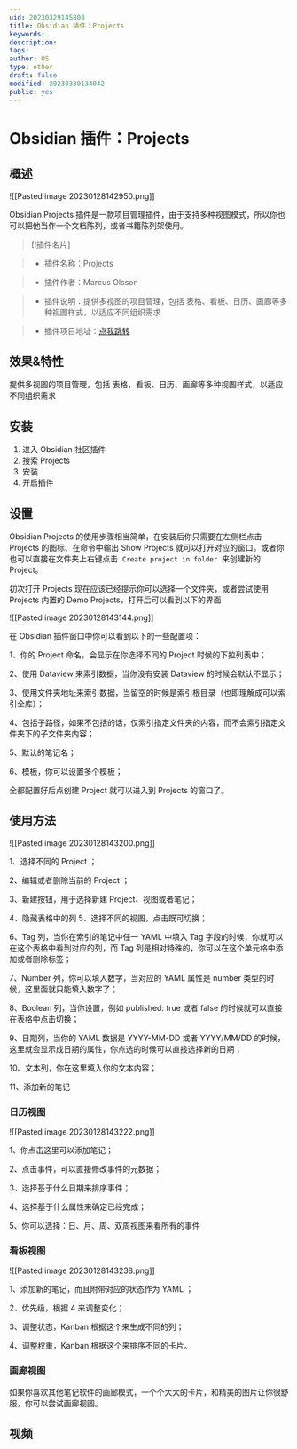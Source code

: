 ```yaml
---
uid: 20230329145808
title: Obsidian 插件：Projects
keywords: 
description: 
tags: 
author: OS
type: other
draft: false
modified: 20230330134042
public: yes
---
```


# Obsidian 插件：Projects

## 概述

![[Pasted image 20230128142950.png]]

Obsidian Projects 插件是一款项目管理插件，由于支持多种视图模式，所以你也可以把他当作一个文档陈列，或者书籍陈列架使用。

> [!插件名片]

> - 插件名称：Projects

> - 插件作者：Marcus Olsson

> - 插件说明：提供多视图的项目管理，包括 表格、看板、日历、画廊等多种视图样式，以适应不同组织需求

> - 插件项目地址：[点我跳转](https://github.com/marcusolsson/obsidian-projects)

## 效果&特性

提供多视图的项目管理，包括 表格、看板、日历、画廊等多种视图样式，以适应不同组织需求

## 安装

1. 进入 Obsidian 社区插件
2. 搜索 Projects
3. 安装
4. 开启插件

## 设置

Obsidian Projects 的使用步骤相当简单，在安装后你只需要在左侧栏点击 Projects 的图标、在命令中输出 Show Projects 就可以打开对应的窗口。或者你也可以直接在文件夹上右键点击  `Create project in folder`  来创建新的 Project。

初次打开 Projects 现在应该已经提示你可以选择一个文件夹，或者尝试使用 Projects 内置的 Demo Projects，打开后可以看到以下的界面

![[Pasted image 20230128143144.png]]

在 Obsidian 插件窗口中你可以看到以下的一些配置项：

1、你的 Project 命名，会显示在你选择不同的 Project 时候的下拉列表中；

2、使用 Dataview 来索引数据，当你没有安装 Dataview 的时候会默认不显示；

3、使用文件夹地址来索引数据，当留空的时候是索引根目录（也即理解成可以索引全库）；

4、包括子路径，如果不包括的话，仅索引指定文件夹的内容，而不会索引指定文件夹下的子文件夹内容；

5、默认的笔记名；

6、模板，你可以设置多个模板；

全都配置好后点创建 Project 就可以进入到 Projects 的窗口了。

## 使用方法

![[Pasted image 20230128143200.png]]

1、选择不同的 Project ；

2、编辑或者删除当前的 Project ；

3、新建按钮，用于选择新建 Project、视图或者笔记；

4、隐藏表格中的列 5、选择不同的视图，点击既可切换；

6、Tag 列，当你在索引的笔记中任一 YAML 中填入 Tag 字段的时候，你就可以在这个表格中看到对应的列，而 Tag 列是相对特殊的，你可以在这个单元格中添加或者删除标签；

7、Number 列，你可以填入数字，当对应的 YAML 属性是 number 类型的时候，这里面就只能填入数字了；

8、Boolean 列，当你设置，例如 published: true 或者 false 的时候就可以直接在表格中点击切换；

9、日期列，当你的 YAML 数据是 YYYY-MM-DD 或者 YYYY/MM/DD 的时候，这里就会显示成日期的属性，你点选的时候可以直接选择新的日期；

10、文本列，你在这里填入你的文本内容；

11、添加新的笔记

### 日历视图

![[Pasted image 20230128143222.png]]

1、你点击这里可以添加笔记；

2、点击事件，可以直接修改事件的元数据；

3、选择基于什么日期来排序事件；

4、选择基于什么属性来确定已经完成；

5、你可以选择：日、月、周、双周视图来看所有的事件

### 看板视图

![[Pasted image 20230128143238.png]]

1、添加新的笔记，而且附带对应的状态作为 YAML ；

2、优先级，根据 4 来调整变化；

3、调整状态，Kanban 根据这个来生成不同的列；

4、调整权重，Kanban 根据这个来排序不同的卡片。

### 画廊视图

如果你喜欢其他笔记软件的画廊模式，一个个大大的卡片，和精美的图片让你很舒服，你可以尝试画廊视图。

## 视频